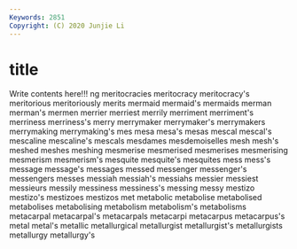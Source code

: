 ```yaml
---
Keywords: 2851
Copyright: (C) 2020 Junjie Li
---
```


# title

Write contents here!!!
ng 
meritocracies 
meritocracy 
meritocracy's 
meritorious 
meritoriously 
merits 
mermaid 
mermaid's
mermaids 
merman 
merman's 
mermen 
merrier 
merriest 
merrily 
merriment 
merriment's 
merriness
merriness's 
merry 
merrymaker 
merrymaker's 
merrymakers 
merrymaking 
merrymaking's 
mes 
mesa 
mesa's
mesas 
mescal 
mescal's 
mescaline 
mescaline's 
mescals 
mesdames 
mesdemoiselles 
mesh 
mesh's
meshed 
meshes 
meshing 
mesmerise 
mesmerised 
mesmerises 
mesmerising 
mesmerism 
mesmerism's 
mesquite
mesquite's 
mesquites 
mess 
mess's 
message 
message's 
messages 
messed 
messenger 
messenger's
messengers 
messes 
messiah 
messiah's 
messiahs 
messier 
messiest 
messieurs 
messily 
messiness
messiness's 
messing 
messy 
mestizo 
mestizo's 
mestizoes 
mestizos 
met 
metabolic 
metabolise
metabolised 
metabolises 
metabolising 
metabolism 
metabolism's 
metabolisms 
metacarpal 
metacarpal's 
metacarpals 
metacarpi
metacarpus 
metacarpus's 
metal 
metal's 
metallic 
metallurgical 
metallurgist 
metallurgist's 
metallurgists 
metallurgy
metallurgy's 

